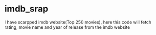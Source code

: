 # imdb_srap
I have scarpped imdb website(Top 250 movies), here this code will fetch rating, movie name and year of release from the imdb website 
